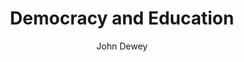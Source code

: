 ---
layout: book-review
title: Democracy and Education
author: John Dewey
cover: assets/img/book_covers/democracy_and_education.jpg
categories: Education Philosophy
tags: top-100
released: 1916

---